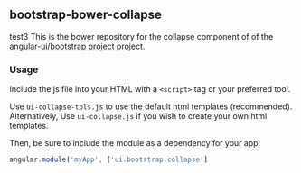 
## bootstrap-bower-collapse

test3
This is the bower repository for the collapse component of of the [angular-ui/bootstrap project](https://github.com/angular-ui/bootstrap) project.

### Usage

Include the js file into your HTML with a `<script>` tag or your preferred tool.

Use `ui-collapse-tpls.js` to use the default html templates (recommended). Alternatively, Use `ui-collapse.js` if you wish to create your own html templates.

Then, be sure to include the module as a dependency for your app:
```js
angular.module('myApp', ['ui.bootstrap.collapse']
```


